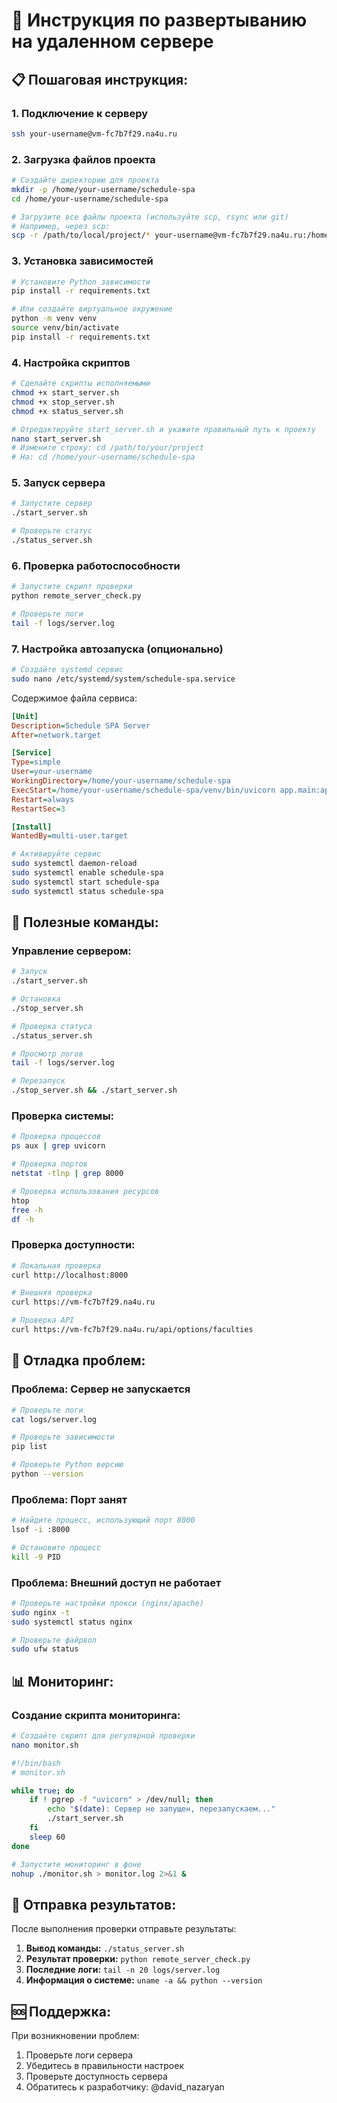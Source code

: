 # 🚀 Инструкция по развертыванию на удаленном сервере

## 📋 **Пошаговая инструкция:**

### 1. **Подключение к серверу**
```bash
ssh your-username@vm-fc7b7f29.na4u.ru
```

### 2. **Загрузка файлов проекта**
```bash
# Создайте директорию для проекта
mkdir -p /home/your-username/schedule-spa
cd /home/your-username/schedule-spa

# Загрузите все файлы проекта (используйте scp, rsync или git)
# Например, через scp:
scp -r /path/to/local/project/* your-username@vm-fc7b7f29.na4u.ru:/home/your-username/schedule-spa/
```

### 3. **Установка зависимостей**
```bash
# Установите Python зависимости
pip install -r requirements.txt

# Или создайте виртуальное окружение
python -m venv venv
source venv/bin/activate
pip install -r requirements.txt
```

### 4. **Настройка скриптов**
```bash
# Сделайте скрипты исполняемыми
chmod +x start_server.sh
chmod +x stop_server.sh
chmod +x status_server.sh

# Отредактируйте start_server.sh и укажите правильный путь к проекту
nano start_server.sh
# Измените строку: cd /path/to/your/project
# На: cd /home/your-username/schedule-spa
```

### 5. **Запуск сервера**
```bash
# Запустите сервер
./start_server.sh

# Проверьте статус
./status_server.sh
```

### 6. **Проверка работоспособности**
```bash
# Запустите скрипт проверки
python remote_server_check.py

# Проверьте логи
tail -f logs/server.log
```

### 7. **Настройка автозапуска (опционально)**
```bash
# Создайте systemd сервис
sudo nano /etc/systemd/system/schedule-spa.service
```

Содержимое файла сервиса:
```ini
[Unit]
Description=Schedule SPA Server
After=network.target

[Service]
Type=simple
User=your-username
WorkingDirectory=/home/your-username/schedule-spa
ExecStart=/home/your-username/schedule-spa/venv/bin/uvicorn app.main:app --host 0.0.0.0 --port 8000
Restart=always
RestartSec=3

[Install]
WantedBy=multi-user.target
```

```bash
# Активируйте сервис
sudo systemctl daemon-reload
sudo systemctl enable schedule-spa
sudo systemctl start schedule-spa
sudo systemctl status schedule-spa
```

## 🔧 **Полезные команды:**

### **Управление сервером:**
```bash
# Запуск
./start_server.sh

# Остановка
./stop_server.sh

# Проверка статуса
./status_server.sh

# Просмотр логов
tail -f logs/server.log

# Перезапуск
./stop_server.sh && ./start_server.sh
```

### **Проверка системы:**
```bash
# Проверка процессов
ps aux | grep uvicorn

# Проверка портов
netstat -tlnp | grep 8000

# Проверка использования ресурсов
htop
free -h
df -h
```

### **Проверка доступности:**
```bash
# Локальная проверка
curl http://localhost:8000

# Внешняя проверка
curl https://vm-fc7b7f29.na4u.ru

# Проверка API
curl https://vm-fc7b7f29.na4u.ru/api/options/faculties
```

## 🐛 **Отладка проблем:**

### **Проблема: Сервер не запускается**
```bash
# Проверьте логи
cat logs/server.log

# Проверьте зависимости
pip list

# Проверьте Python версию
python --version
```

### **Проблема: Порт занят**
```bash
# Найдите процесс, использующий порт 8000
lsof -i :8000

# Остановите процесс
kill -9 PID
```

### **Проблема: Внешний доступ не работает**
```bash
# Проверьте настройки прокси (nginx/apache)
sudo nginx -t
sudo systemctl status nginx

# Проверьте файрвол
sudo ufw status
```

## 📊 **Мониторинг:**

### **Создание скрипта мониторинга:**
```bash
# Создайте скрипт для регулярной проверки
nano monitor.sh
```

```bash
#!/bin/bash
# monitor.sh

while true; do
    if ! pgrep -f "uvicorn" > /dev/null; then
        echo "$(date): Сервер не запущен, перезапускаем..."
        ./start_server.sh
    fi
    sleep 60
done
```

```bash
# Запустите мониторинг в фоне
nohup ./monitor.sh > monitor.log 2>&1 &
```

## 📝 **Отправка результатов:**

После выполнения проверки отправьте результаты:

1. **Вывод команды:** `./status_server.sh`
2. **Результат проверки:** `python remote_server_check.py`
3. **Последние логи:** `tail -n 20 logs/server.log`
4. **Информация о системе:** `uname -a && python --version`

## 🆘 **Поддержка:**

При возникновении проблем:
1. Проверьте логи сервера
2. Убедитесь в правильности настроек
3. Проверьте доступность сервера
4. Обратитесь к разработчику: @david_nazaryan

